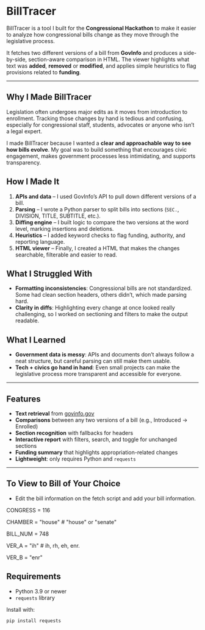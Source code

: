 # BillTracer

BillTracer is a tool I built for the **Congressional Hackathon** to make it easier to analyze how congressional bills change as they move through the legislative process.  

It fetches two different versions of a bill from **GovInfo** and produces a side-by-side, section-aware comparison in HTML. The viewer highlights what text was **added**, **removed** or **modified**, and applies simple heuristics to flag provisions related to **funding**.

---

## Why I Made BillTracer

Legislation often undergoes major edits as it moves from introduction to enrollment. Tracking those changes by hand is tedious and confusing, especially for congressional staff, students, advocates or anyone who isn’t a legal expert.  

I made BillTracer because I wanted a **clear and approachable way to see how bills evolve**. My goal was to build something that encourages civic engagement, makes government processes less intimidating, and supports transparency.

## How I Made It

1. **APIs and data** – I used GovInfo’s API to pull down different versions of a bill.  
2. **Parsing** – I wrote a Python parser to split bills into sections (`SEC.`, DIVISION, TITLE, SUBTITLE, etc.).  
3. **Diffing engine** – I built logic to compare the two versions at the word level, marking insertions and deletions.  
4. **Heuristics** – I added keyword checks to flag funding, authority, and reporting language.  
5. **HTML viewer** – Finally, I created a HTML that makes the changes searchable, filterable and easier to read.

## What I Struggled With

- **Formatting inconsistencies**: Congressional bills are not standardized. Some had clean section headers, others didn’t, which made parsing hard.  
- **Clarity in diffs**: Highlighting every change at once looked really challenging, so I worked on sectioning and filters to make the output readable.  

## What I Learned

- **Government data is messy**: APIs and documents don’t always follow a neat structure, but careful parsing can still make them usable.  
- **Tech + civics go hand in hand**: Even small projects can make the legislative process more transparent and accessible for everyone.  

---

## Features

- **Text retrieval** from [govinfo.gov](https://www.govinfo.gov/)  
- **Comparisons** between any two versions of a bill (e.g., Introduced -> Enrolled)  
- **Section recognition** with fallbacks for headers  
- **Interactive report** with filters, search, and toggle for unchanged sections  
- **Funding summary** that highlights appropriation-related changes  
- **Lightweight**: only requires Python and `requests`

---
## To View to Bill of Your Choice 

- Edit the bill information on the fetch script and add your bill information.
  
CONGRESS = 116

CHAMBER  = "house"   # "house" or "senate"

BILL_NUM = 748

VER_A    = "ih"      # ih, rh, eh, enr.

VER_B    = "enr"
 

## Requirements

- Python 3.9 or newer  
- `requests` library  

Install with:

```bash
pip install requests

